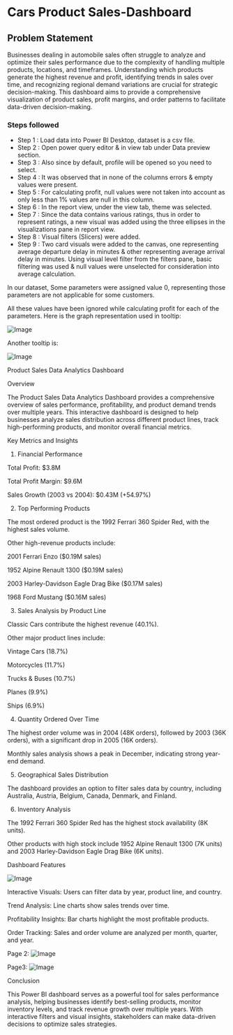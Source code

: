 
# Cars Product Sales-Dashboard


## Problem Statement

Businesses dealing in automobile sales often struggle to analyze and optimize their sales performance due to the complexity of handling multiple products, locations, and timeframes. Understanding which products generate the highest revenue and profit, identifying trends in sales over time, and recognizing regional demand variations are crucial for strategic decision-making. This dashboard aims to provide a comprehensive visualization of product sales, profit margins, and order patterns to facilitate data-driven decision-making.

### Steps followed 

- Step 1 : Load data into Power BI Desktop, dataset is a csv file.
- Step 2 : Open power query editor & in view tab under Data preview section.
- Step 3 : Also since by default, profile will be opened so you need to select.
- Step 4 : It was observed that in none of the columns errors & empty values were present.
- Step 5 : For calculating profit, null values were not taken into account as only less than 1% values are null in this column.
- Step 6 : In the report view, under the view tab, theme was selected.
- Step 7 : Since the data contains various ratings, thus in order to represent ratings, a new visual was added using the three ellipses in the visualizations pane in report view. 
- Step 8 : Visual filters (Slicers) were added.
- Step 9 : Two card visuals were added to the canvas, one representing average departure delay in minutes & other representing average arrival delay in minutes.
           Using visual level filter from the filters pane, basic filtering was used & null values were unselected for consideration into average calculation.


In our dataset, Some parameters were assigned value 0, representing those parameters are not applicable for some customers.

All these values have been ignored while calculating profit for each of the parameters.
Here is the graph representation used in tooltip:

![Image](https://github.com/user-attachments/assets/321ee5ee-bd30-419a-aaf9-f3b0cc2f611c)


Another tooltip is:

![Image](https://github.com/user-attachments/assets/d2d5d6b1-b851-4b5b-aefe-fad9f227a77c)

        
Product Sales Data Analytics Dashboard

Overview

The Product Sales Data Analytics Dashboard provides a comprehensive overview of sales performance, profitability, and product demand trends over multiple years. This interactive dashboard is designed to help businesses analyze sales distribution across different product lines, track high-performing products, and monitor overall financial metrics.

Key Metrics and Insights

1. Financial Performance

Total Profit: $3.8M

Total Profit Margin: $9.6M

Sales Growth (2003 vs 2004): $0.43M (+54.97%)

2. Top Performing Products

The most ordered product is the 1992 Ferrari 360 Spider Red, with the highest sales volume.

Other high-revenue products include:

2001 Ferrari Enzo ($0.19M sales)

1952 Alpine Renault 1300 ($0.19M sales)

2003 Harley-Davidson Eagle Drag Bike ($0.17M sales)

1968 Ford Mustang ($0.16M sales)

3. Sales Analysis by Product Line

Classic Cars contribute the highest revenue (40.1%).

Other major product lines include:

Vintage Cars (18.7%)

Motorcycles (11.7%)

Trucks & Buses (10.7%)

Planes (9.9%)

Ships (6.9%)

4. Quantity Ordered Over Time

The highest order volume was in 2004 (48K orders), followed by 2003 (36K orders), with a significant drop in 2005 (16K orders).

Monthly sales analysis shows a peak in December, indicating strong year-end demand.

5. Geographical Sales Distribution

The dashboard provides an option to filter sales data by country, including Australia, Austria, Belgium, Canada, Denmark, and Finland.

6. Inventory Analysis

The 1992 Ferrari 360 Spider Red has the highest stock availability (8K units).

Other products with high stock include 1952 Alpine Renault 1300 (7K units) and 2003 Harley-Davidson Eagle Drag Bike (6K units).

Dashboard Features

![Image](https://github.com/user-attachments/assets/b50a5c2a-3e01-43c9-9113-04403be26120)

Interactive Visuals: Users can filter data by year, product line, and country.

Trend Analysis: Line charts show sales trends over time.

Profitability Insights: Bar charts highlight the most profitable products.

Order Tracking: Sales and order volume are analyzed per month, quarter, and year.

Page 2:
![Image](https://github.com/user-attachments/assets/23a49294-9f38-4438-91d3-f43d4803917b)

Page3:
![Image](https://github.com/user-attachments/assets/c00909a9-297c-4e1c-9f0e-f4288716ded3)

Conclusion

This Power BI dashboard serves as a powerful tool for sales performance analysis, helping businesses identify best-selling products, monitor inventory levels, and track revenue growth over multiple years. With interactive filters and visual insights, stakeholders can make data-driven decisions to optimize sales strategies.
